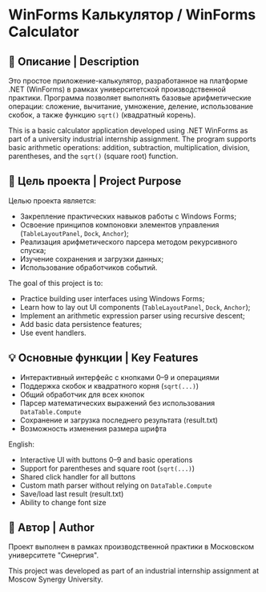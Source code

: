 # WinForms Калькулятор / WinForms Calculator

## 🧮 Описание | Description

Это простое приложение-калькулятор, разработанное на платформе .NET (WinForms) в рамках университетской производственной практики. Программа позволяет выполнять базовые арифметические операции: сложение, вычитание, умножение, деление, использование скобок, а также функцию `sqrt()` (квадратный корень).

This is a basic calculator application developed using .NET WinForms as part of a university industrial internship assignment. The program supports basic arithmetic operations: addition, subtraction, multiplication, division, parentheses, and the `sqrt()` (square root) function.

## 🎯 Цель проекта | Project Purpose

Целью проекта является:
- Закрепление практических навыков работы с Windows Forms;
- Освоение принципов компоновки элементов управления (`TableLayoutPanel`, `Dock`, `Anchor`);
- Реализация арифметического парсера методом рекурсивного спуска;
- Изучение сохранения и загрузки данных;
- Использование обработчиков событий.

The goal of this project is to:
- Practice building user interfaces using Windows Forms;
- Learn how to lay out UI components (`TableLayoutPanel`, `Dock`, `Anchor`);
- Implement an arithmetic expression parser using recursive descent;
- Add basic data persistence features;
- Use event handlers.

## 💡 Основные функции | Key Features
- Интерактивный интерфейс с кнопками 0–9 и операциями
- Поддержка скобок и квадратного корня (`sqrt(...)`)
- Общий обработчик для всех кнопок
- Парсер математических выражений без использования `DataTable.Compute`
- Сохранение и загрузка последнего результата (result.txt)
- Возможность изменения размера шрифта

English:
- Interactive UI with buttons 0–9 and basic operations
- Support for parentheses and square root (`sqrt(...)`)
- Shared click handler for all buttons
- Custom math parser without relying on `DataTable.Compute`
- Save/load last result (result.txt)
- Ability to change font size

## 🏫 Автор | Author

Проект выполнен в рамках производственной практики в Московском университете "Синергия".

This project was developed as part of an industrial internship assignment at Moscow Synergy University.

